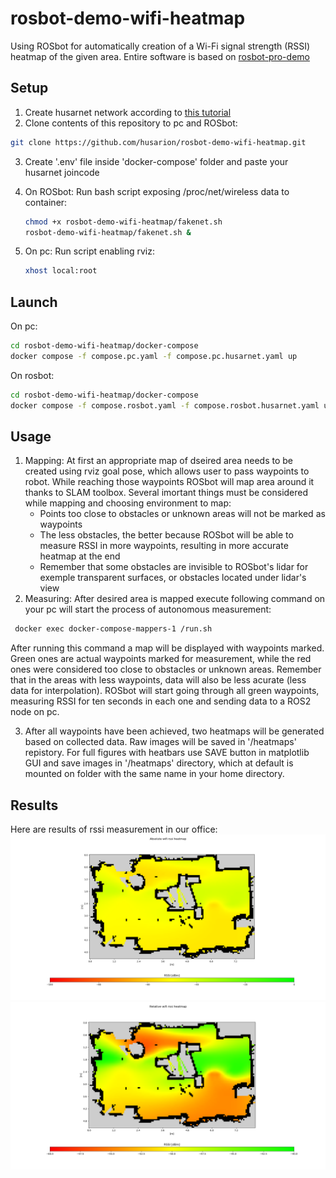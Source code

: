 # rosbot-demo-wifi-heatmap
Using ROSbot for automatically creation of a Wi-Fi signal strength (RSSI) heatmap of the given area. Entire software is based on [rosbot-pro-demo](https://github.com/DominikN/rosbot-pro-demo.git)

## Setup
1. Create husarnet network according to [this tutorial](https://husarnet.com/docs/begin-linux)
2. Clone contents of this repository to pc and ROSbot:
~~~ bash
git clone https://github.com/husarion/rosbot-demo-wifi-heatmap.git
~~~

3. Create '.env' file inside 'docker-compose' folder and paste your husarnet joincode

4.  On ROSbot:
    Run bash script exposing /proc/net/wireless data to container:
    ~~~ bash
    chmod +x rosbot-demo-wifi-heatmap/fakenet.sh
    rosbot-demo-wifi-heatmap/fakenet.sh &
    ~~~
5. On pc:
   Run script enabling rviz:
   ~~~ bash
   xhost local:root
   ~~~
   
## Launch 
On pc:
~~~ bash
cd rosbot-demo-wifi-heatmap/docker-compose
docker compose -f compose.pc.yaml -f compose.pc.husarnet.yaml up
~~~
On rosbot:
~~~ bash
cd rosbot-demo-wifi-heatmap/docker-compose
docker compose -f compose.rosbot.yaml -f compose.rosbot.husarnet.yaml up
~~~
## Usage
1. Mapping:
At first an appropriate map of dseired area needs to be created using rviz goal pose, which allows user to pass waypoints to robot. While reaching those waypoints ROSbot will map area around it thanks to SLAM toolbox. Several imortant things must be considered while mapping and choosing environment to map:
    - Points too close to obstacles or unknown areas will not be marked as waypoints
    - The less obstacles, the better because ROSbot will be able to measure RSSI in more waypoints, resulting in more accurate heatmap at the end
    - Remember that some obstacles are invisible to ROSbot's lidar for exemple transparent surfaces, or obstacles located under lidar's view
2. Measuring:
After desired area is mapped execute following command on your pc will start the process of autonomous measurement:
    
~~~ bash
 docker exec docker-compose-mappers-1 /run.sh
~~~

After running this command a map will be displayed with waypoints marked. Green ones are actual waypoints marked for measurement, while the red ones were considered too close to obstacles or unknown areas. Remember that in the areas with less waypoints, data will also be less acurate (less data for interpolation). ROSbot will start going through all green waypoints, measuring RSSI for ten seconds in each one and sending data to a ROS2 node on pc.

3. After all waypoints have been achieved, two heatmaps will be generated based on collected data. Raw images will be saved in '/heatmaps' repistory. For full figures with heatbars use SAVE button in matplotlib GUI and save images in '/heatmaps' directory, which at default is mounted on folder with the same name in your home directory.
## Results
Here are results of rssi measurement in our office:
![result1](/sample-images/Figure_1.png)
![result2](/sample-images/Figure_2.png)

